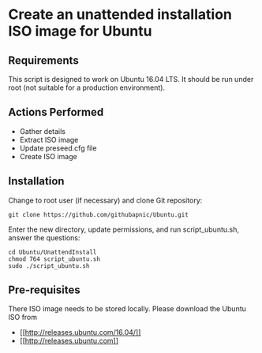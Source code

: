 # Create an unattended installation ISO image for Ubuntu
## Requirements
This script is designed to work on Ubuntu 16.04 LTS. It should be run under root (not suitable for a production environment).
## Actions Performed
* Gather details
* Extract ISO image
* Update preseed.cfg file
* Create ISO image

## Installation
Change to root user (if necessary) and clone Git repository:
```
git clone https://github.com/githubapnic/Ubuntu.git
```
Enter the new directory, update permissions, and run script_ubuntu.sh, answer the questions:
```
cd Ubuntu/UnattendInstall
chmod 764 script_ubuntu.sh
sudo ./script_ubuntu.sh
```
## Pre-requisites
There ISO image needs to be stored locally. Please download the Ubuntu ISO from
* [[http://releases.ubuntu.com/16.04/]]
* [[http://releases.ubuntu.com]]
